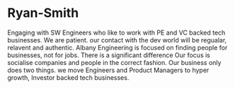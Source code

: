 # Ryan-Smith
Engaging with SW Engineers who like to work with PE and VC backed tech businesses.
We are patient. our contact with the dev world will be regualar, relavent and authentic. 
Albany Engineering is focused on finding people for businesses, not for jobs. There is a significant difference 
Our focus is socialise companies and people in the correct fashion.
Our business only does two things. we move Engineers and Product Managers to hyper growth, Investor backed tech businesses.
